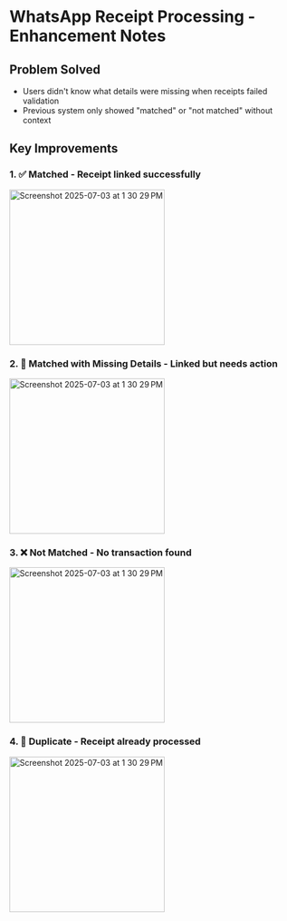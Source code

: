 # WhatsApp Receipt Processing - Enhancement Notes

## Problem Solved

* Users didn't know what details were missing when receipts failed validation
* Previous system only showed "matched" or "not matched" without context

## Key Improvements

### 1. ✅ **Matched** - Receipt linked successfully
<img width="274" alt="Screenshot 2025-07-03 at 1 30 29 PM" src="https://github.com/user-attachments/assets/aacde0f0-46f5-4010-9aa5-2db7f5f915f5" />

### 2. 📎 **Matched with Missing Details** - Linked but needs action
<img width="274" alt="Screenshot 2025-07-03 at 1 30 29 PM" src="https://github.com/user-attachments/assets/efbad88d-038f-4322-b8bf-ff8c2f4576bc" />

### 3. ❌ **Not Matched** - No transaction found
<img width="274" alt="Screenshot 2025-07-03 at 1 30 29 PM" src="https://github.com/user-attachments/assets/6d8ae195-3b23-43a6-af3c-8dd7f752cc21" />

### 4. 🔄 **Duplicate** - Receipt already processed
<img width="274" alt="Screenshot 2025-07-03 at 1 30 29 PM" src="https://github.com/user-attachments/assets/82aa8836-4a34-485d-94c7-b97124baf530" />

